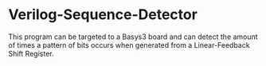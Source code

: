 # Verilog-Sequence-Detector
This program can be targeted to a Basys3 board and can detect the amount of times a pattern of bits occurs when generated from a Linear-Feedback Shift Register.
